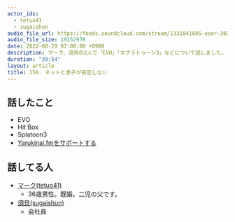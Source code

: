 ```yaml
---
actor_ids:
  - tetuo41
  - sugaishun
audio_file_url: https://feeds.soundcloud.com/stream/1331841685-user-302747142-yarukinai-150-2022-08-29.mp3
audio_file_size: 19152978
date: 2022-08-29 07:00:00 +0900
description: マーク、須貝の2人で「EVO」「スプラトゥーン3」などについて話しました。
duration: "39:54"
layout: article
title: 150. ネットと息子が安定しない
---
```


## 話したこと
- EVO
- Hit Box
- Splatoon3
- [Yarukinai.fmをサポートする](https://note.com/tetuo41/circle)

## 話してる人
- [マーク(tetuo41)](https://twitter.com/tetuo41)
  - 36歳男性。既婚。二児の父です。
- [須貝(sugaishun)](https://twitter.com/sugaishun)
  - 会社員

